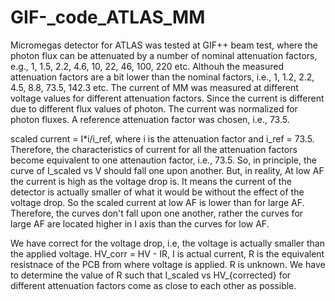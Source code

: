 # GIF-_code_ATLAS_MM
Micromegas detector for ATLAS was tested at GIF++ beam test, where the photon flux can be attenuated by a number of nominal attenuation factors, e.g., 1, 1.5, 2.2, 4.6, 10, 22, 46, 100, 220 etc. Althouh the measured attenuation factors are a bit lower than the nominal factors, i.e., 1, 1.2, 2.2, 4.5, 8.8, 73.5, 142.3 etc. The current of MM was measured at different voltage values for different attenuation factors. Since the current is different due to different flux values of photon. The current was normalized for photon fluxes. A reference attenuation factor was chosen, i.e., 73.5. 

scaled current = I*i/i_ref, where i is the attenuation factor and i_ref = 73.5. Therefore, the characteristics of current for all the attenuation factors become equivalent to one attenaution factor, i.e., 73.5. So, in principle, the curve of I_scaled vs V should fall one upon another. But, in reality, At low AF the current is high as the voltage drop is. It means the current of the detector is actually smaller of what it would be without the effect of the voltage drop. So the scaled current at low AF is lower than for large AF. Therefore, the curves don't fall upon one another, rather the curves for large AF are located higher in I axis than the curves for low AF.

We have correct for the voltage drop, i.e, the voltage is actually smaller than the applied voltage. HV_corr = HV - IR, I is actual current, R is the equivalent resistnace of the PCB from where voltage is applied. R is unknown. We have to determine the value of R such that I_scaled vs HV_{corrected} for different attenuation factors come as close to each other as possible.
